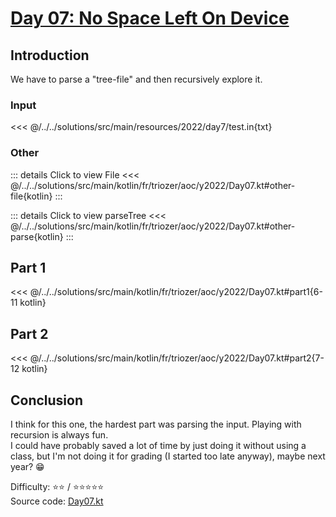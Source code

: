 # [Day 07: No Space Left On Device](https://adventofcode.com/2022/day/7)

## Introduction

We have to parse a "tree-file" and then recursively explore it.

### Input

<<< @/../../solutions/src/main/resources/2022/day7/test.in{txt}

### Other

::: details Click to view File
<<< @/../../solutions/src/main/kotlin/fr/triozer/aoc/y2022/Day07.kt#other-file{kotlin}
:::

::: details Click to view parseTree
<<< @/../../solutions/src/main/kotlin/fr/triozer/aoc/y2022/Day07.kt#other-parse{kotlin}
:::

## Part 1

<<< @/../../solutions/src/main/kotlin/fr/triozer/aoc/y2022/Day07.kt#part1{6-11 kotlin}

## Part 2

<<< @/../../solutions/src/main/kotlin/fr/triozer/aoc/y2022/Day07.kt#part2{7-12 kotlin}

## Conclusion

I think for this one, the hardest part was parsing the input. Playing with recursion is always fun.\
I could have probably saved a lot of time by just doing it without using a class, but I'm not doing it for grading (I
started too late anyway), maybe next year? 😁

Difficulty: ⭐️⭐️ / ⭐️⭐️⭐️⭐️⭐️\
Source
code: [Day07.kt](https://github.com/triozer/aoc-2022/tree/main/solutions/src/main/kotlin/fr/triozer/aoc/y2022/Day07.kt)
